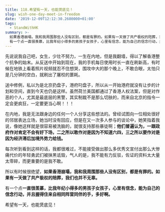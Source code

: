 ```yaml
---
title: 118.希望有一天，也能煲底见！
slug: wish-one-day-meet-in-freedom
date: '2019-12-09T12:12:30.2600000+01:00'
tags:
  - StandWithHK
summary: >-
  如果香港崩塌，我和我周围那些人没有区别，都是有罪的。如果有一天做了共产极权的陪葬，我们也并不无辜。
  有一个点一直很羡慕，比我年纪小得多的男孩子女孩子，心里有信念，能为自己的信念行动，并且握得住来自相同阵营同伴的手，多好啊。
---
```

先说说我自己吧，女生，少壮不努力，一生在内地，但是我翻墙，得以了解香港整个抗争的始末。从反送中开始到现在，我的手机每日使用时长一直在刷新高，有时候在地铁上看着照片视频就忍不住想哭，围攻中大的那个晚上，不敢合眼，太怕只是几分钟的空白，就刷出了屠校的噩耗。



送中修例，私以为是北京扔盘子，港府叼盘子，所以从一开始港府就没有让步的计划和空间，直到今天也仍是这样。虽然荷兰美国都通过了香港人权法案，但是对作恶的个人，尤其是最底层的黑警，其实制裁不是那么切肤的，而来自北京的指令一定会更疯狂，一定要更当心啊！！！



在内地，我是无法跟身边的任何一个人分享这些想法的。曾经试图向一位相处很好的邻居表达立场，她当时没有回应，但是在又一次多人参与的谈论中，她笑指着我说，像她这样就是很容易被洗脑的，就很支持那些暴徒啊；**他们普遍认为，一跟政府作对肯定不会有好下场，二之所以敢作对是因为不知道六四，三之所以要作对是因为经济滞后加境外势力给钱。**



每次听到看到这样的话，我都很难过，不能接受做出那么多优秀文宣付出那么大惨痛代价的年轻勇武们被抹黑诋毁，气人的是，我不能有力反驳，佐证的资料太大量太零碎，而更重要的是我不敢。



所以有时候很绝望，**如果香港崩塌，我和我周围那些人没有区别，都是有罪的。如果有一天做了共产极权的陪葬，我们也并不无辜。**



有一个点**一直很羡慕，比我年纪小得多的男孩子女孩子，心里有信念，能为自己的信念行动，并且握得住来自相同阵营同伴的手，多好啊。**



希望有一天，也能煲底见！
